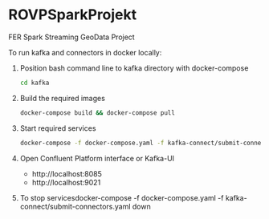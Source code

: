 # ROVPSparkProjekt
FER Spark Streaming GeoData Project

To run kafka and connectors in docker locally:

1. Position bash command line to kafka directory with docker-compose
    ```Bash
    cd kafka
    ```
3. Build the required images
    ```Bash
    docker-compose build && docker-compose pull
    ```
5. Start required services
    ```Bash
    docker-compose -f docker-compose.yaml -f kafka-connect/submit-connectors.yaml up -d
    ```
6. Open Confluent Platform interface or Kafka-UI
    - http://localhost:8085
    - http://localhost:9021

7. To stop servicesdocker-compose -f docker-compose.yaml -f kafka-connect/submit-connectors.yaml down
    ```Bash
    
    ```